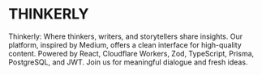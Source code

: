 # THINKERLY
Thinkerly: Where thinkers, writers, and storytellers share insights. Our platform, inspired by Medium, offers a clean interface for high-quality content. Powered by React, Cloudflare Workers, Zod, TypeScript, Prisma, PostgreSQL, and JWT. Join us for meaningful dialogue and fresh ideas.
